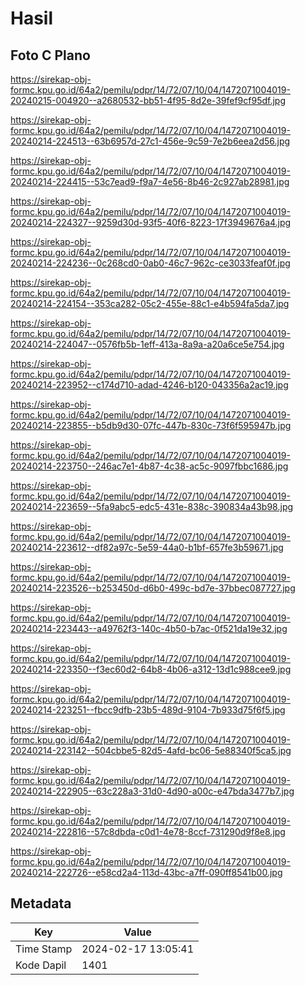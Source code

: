 # Hasil

## Foto C Plano

https://sirekap-obj-formc.kpu.go.id/64a2/pemilu/pdpr/14/72/07/10/04/1472071004019-20240215-004920--a2680532-bb51-4f95-8d2e-39fef9cf95df.jpg

https://sirekap-obj-formc.kpu.go.id/64a2/pemilu/pdpr/14/72/07/10/04/1472071004019-20240214-224513--63b6957d-27c1-456e-9c59-7e2b6eea2d56.jpg

https://sirekap-obj-formc.kpu.go.id/64a2/pemilu/pdpr/14/72/07/10/04/1472071004019-20240214-224415--53c7ead9-f9a7-4e56-8b46-2c927ab28981.jpg

https://sirekap-obj-formc.kpu.go.id/64a2/pemilu/pdpr/14/72/07/10/04/1472071004019-20240214-224327--9259d30d-93f5-40f6-8223-17f3949676a4.jpg

https://sirekap-obj-formc.kpu.go.id/64a2/pemilu/pdpr/14/72/07/10/04/1472071004019-20240214-224236--0c268cd0-0ab0-46c7-962c-ce3033feaf0f.jpg

https://sirekap-obj-formc.kpu.go.id/64a2/pemilu/pdpr/14/72/07/10/04/1472071004019-20240214-224154--353ca282-05c2-455e-88c1-e4b594fa5da7.jpg

https://sirekap-obj-formc.kpu.go.id/64a2/pemilu/pdpr/14/72/07/10/04/1472071004019-20240214-224047--0576fb5b-1eff-413a-8a9a-a20a6ce5e754.jpg

https://sirekap-obj-formc.kpu.go.id/64a2/pemilu/pdpr/14/72/07/10/04/1472071004019-20240214-223952--c174d710-adad-4246-b120-043356a2ac19.jpg

https://sirekap-obj-formc.kpu.go.id/64a2/pemilu/pdpr/14/72/07/10/04/1472071004019-20240214-223855--b5db9d30-07fc-447b-830c-73f6f595947b.jpg

https://sirekap-obj-formc.kpu.go.id/64a2/pemilu/pdpr/14/72/07/10/04/1472071004019-20240214-223750--246ac7e1-4b87-4c38-ac5c-9097fbbc1686.jpg

https://sirekap-obj-formc.kpu.go.id/64a2/pemilu/pdpr/14/72/07/10/04/1472071004019-20240214-223659--5fa9abc5-edc5-431e-838c-390834a43b98.jpg

https://sirekap-obj-formc.kpu.go.id/64a2/pemilu/pdpr/14/72/07/10/04/1472071004019-20240214-223612--df82a97c-5e59-44a0-b1bf-657fe3b59671.jpg

https://sirekap-obj-formc.kpu.go.id/64a2/pemilu/pdpr/14/72/07/10/04/1472071004019-20240214-223526--b253450d-d6b0-499c-bd7e-37bbec087727.jpg

https://sirekap-obj-formc.kpu.go.id/64a2/pemilu/pdpr/14/72/07/10/04/1472071004019-20240214-223443--a49762f3-140c-4b50-b7ac-0f521da19e32.jpg

https://sirekap-obj-formc.kpu.go.id/64a2/pemilu/pdpr/14/72/07/10/04/1472071004019-20240214-223350--f3ec60d2-64b8-4b06-a312-13d1c988cee9.jpg

https://sirekap-obj-formc.kpu.go.id/64a2/pemilu/pdpr/14/72/07/10/04/1472071004019-20240214-223251--fbcc9dfb-23b5-489d-9104-7b933d75f6f5.jpg

https://sirekap-obj-formc.kpu.go.id/64a2/pemilu/pdpr/14/72/07/10/04/1472071004019-20240214-223142--504cbbe5-82d5-4afd-bc06-5e88340f5ca5.jpg

https://sirekap-obj-formc.kpu.go.id/64a2/pemilu/pdpr/14/72/07/10/04/1472071004019-20240214-222905--63c228a3-31d0-4d90-a00c-e47bda3477b7.jpg

https://sirekap-obj-formc.kpu.go.id/64a2/pemilu/pdpr/14/72/07/10/04/1472071004019-20240214-222816--57c8dbda-c0d1-4e78-8ccf-731290d9f8e8.jpg

https://sirekap-obj-formc.kpu.go.id/64a2/pemilu/pdpr/14/72/07/10/04/1472071004019-20240214-222726--e58cd2a4-113d-43bc-a7ff-090ff8541b00.jpg


## Metadata

| Key        | Value               |
| ---------- | ------------------- |
| Time Stamp | 2024-02-17 13:05:41 |
| Kode Dapil | 1401                |



